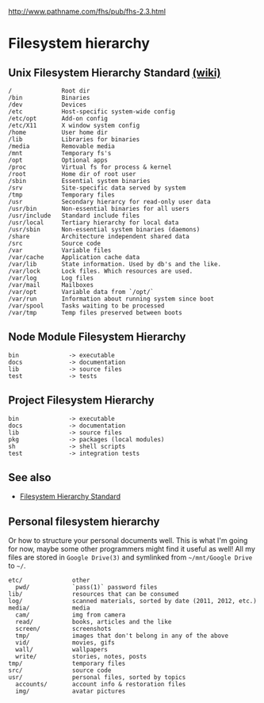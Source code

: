 http://www.pathname.com/fhs/pub/fhs-2.3.html
# Filesystem hierarchy

## Unix Filesystem Hierarchy Standard [(wiki)][fhs]
```
/              Root dir
/bin           Binaries
/dev           Devices
/etc           Host-specific system-wide config
/etc/opt       Add-on config
/etc/X11       X window system config
/home          User home dir
/lib           Libraries for binaries
/media         Removable media
/mnt           Temporary fs's
/opt           Optional apps
/proc          Virtual fs for process & kernel
/root          Home dir of root user
/sbin          Essential system binaries
/srv           Site-specific data served by system
/tmp           Temporary files
/usr           Secondary hierarcy for read-only user data
/usr/bin       Non-essential binaries for all users
/usr/include   Standard include files
/usr/local     Tertiary hierarchy for local data
/usr/sbin      Non-essential system binaries (daemons)
/share         Architecture independent shared data
/src           Source code
/var           Variable files
/var/cache     Application cache data
/var/lib       State information. Used by db's and the like.
/var/lock      Lock files. Which resources are used.
/var/log       Log files
/var/mail      Mailboxes
/var/opt       Variable data from `/opt/`
/var/run       Information about running system since boot
/var/spool     Tasks waiting to be processed
/var/tmp       Temp files preserved between boots
```

## Node Module Filesystem Hierarchy
```
bin              -> executable
docs             -> documentation
lib              -> source files
test             -> tests
```

## Project Filesystem Hierarchy
```
bin              -> executable
docs             -> documentation
lib              -> source files
pkg              -> packages (local modules)
sh               -> shell scripts
test             -> integration tests
```

## See also
- [Filesystem Hierarchy Standard][fhs]

[fhs]: http://en.wikipedia.org/wiki/Filesystem_Hierarchy_Standard

## Personal filesystem hierarchy
Or how to structure your personal documents well. This is what I'm going for now,
maybe some other programmers might find it useful as well! All my files are stored
in `Google Drive(3)` and symlinked from `~/mnt/Google Drive` to `~/`.

```
etc/              other
  pwd/            `pass(1)` password files
lib/              resources that can be consumed
log/              scanned materials, sorted by date (2011, 2012, etc.)
media/            media
  cam/            img from camera
  read/           books, articles and the like
  screen/         screenshots
  tmp/            images that don't belong in any of the above
  vid/            movies, gifs
  wall/           wallpapers
  write/          stories, notes, posts
tmp/              temporary files
src/              source code
usr/              personal files, sorted by topics
  accounts/       account info & restoration files
  img/            avatar pictures
```
